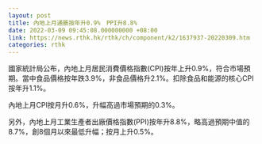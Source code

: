 ```yaml
---
layout: post
title: 內地上月通脹按年升0.9%　PPI升8.8%
date: 2022-03-09 09:45:08.000000000 +08:00
link: https://news.rthk.hk/rthk/ch/component/k2/1637937-20220309.htm
categories: rthk
---
```


國家統計局公布，內地上月居民消費價格指數(CPI)按年上升0.9%，符合市場預期。當中食品價格按年跌3.9%，非食品價格升2.1%。扣除食品和能源的核心CPI按年升1.1%。

內地上月CPI按月升0.6%，升幅高過市場預期的0.3%。

另外，內地上月工業生產者出廠價格指數(PPI)按年升8.8%，略高過預期中值的8.7%，創8個月以來最低升幅；按月上升0.5%。
